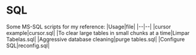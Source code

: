 # SQL

Some MS-SQL scripts for my reference:
|Usage|file|
|--|--|
|cursor example|cursor.sql|
|To clear large tables in small chunks at a time|Limpar Tabelas.sql|
|Aggressive database cleaning|purge tables.sql|
|Configure SQL|reconfig.sql|
